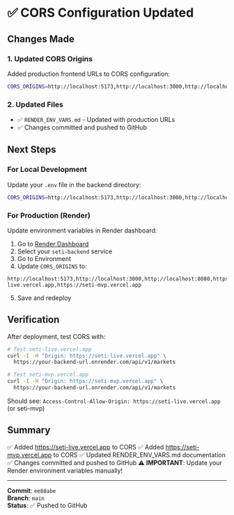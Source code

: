 # ✅ CORS Configuration Updated

## Changes Made

### 1. Updated CORS Origins
Added production frontend URLs to CORS configuration:

```bash
CORS_ORIGINS=http://localhost:5173,http://localhost:3000,http://localhost:8080,https://seti-live.vercel.app,https://seti-mvp.vercel.app
```

### 2. Updated Files
- ✅ `RENDER_ENV_VARS.md` - Updated with production URLs
- ✅ Changes committed and pushed to GitHub

## Next Steps

### For Local Development
Update your `.env` file in the backend directory:

```bash
CORS_ORIGINS=http://localhost:5173,http://localhost:3000,http://localhost:8080,https://seti-live.vercel.app,https://seti-mvp.vercel.app
```

### For Production (Render)
Update environment variables in Render dashboard:

1. Go to [Render Dashboard](https://dashboard.render.com)
2. Select your `seti-backend` service
3. Go to Environment
4. Update `CORS_ORIGINS` to:
```
http://localhost:5173,http://localhost:3000,http://localhost:8080,https://seti-live.vercel.app,https://seti-mvp.vercel.app
```
5. Save and redeploy

## Verification

After deployment, test CORS with:

```bash
# Test seti-live.vercel.app
curl -I -H "Origin: https://seti-live.vercel.app" \
  https://your-backend-url.onrender.com/api/v1/markets

# Test seti-mvp.vercel.app  
curl -I -H "Origin: https://seti-mvp.vercel.app" \
  https://your-backend-url.onrender.com/api/v1/markets
```

Should see: `Access-Control-Allow-Origin: https://seti-live.vercel.app` (or seti-mvp)

## Summary

✅ Added https://seti-live.vercel.app to CORS
✅ Added https://seti-mvp.vercel.app to CORS
✅ Updated RENDER_ENV_VARS.md documentation
✅ Changes committed and pushed to GitHub
⚠️ **IMPORTANT**: Update your Render environment variables manually!

---

**Commit**: `ee88abe`  
**Branch**: `main`  
**Status**: ✅ Pushed to GitHub
